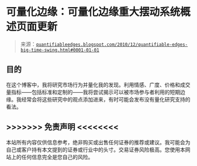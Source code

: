 <!--yml

类别：未分类

日期：2024-05-18 09:01:57

-->

# 可量化边缘：可量化边缘重大摆动系统概述页面更新

> 来源：[`quantifiableedges.blogspot.com/2010/12/quantifiable-edges-big-time-swing.html#0001-01-01`](http://quantifiableedges.blogspot.com/2010/12/quantifiable-edges-big-time-swing.html#0001-01-01)

## 目的

在这个博客中，我将研究市场行为并量化我的发现。利用情感、广度、价格和成交量指标——包括标准和定制的——我将尝试揭示可以被市场参与者利用的短期边缘。我经常会将这些研究中的观点添加进来，有时可能会发布没有量化研究支持的看法。

## >>>>>>> 免责声明 <<<<<<<<

本站所有内容仅供信息参考，绝非购买或出售任何证券的推荐或建议。我可能会为自己或客户持有本文提到的证券或行业中的头寸。交易证券风险极高。您使用本网站上的任何信息完全是您自己的风险。
